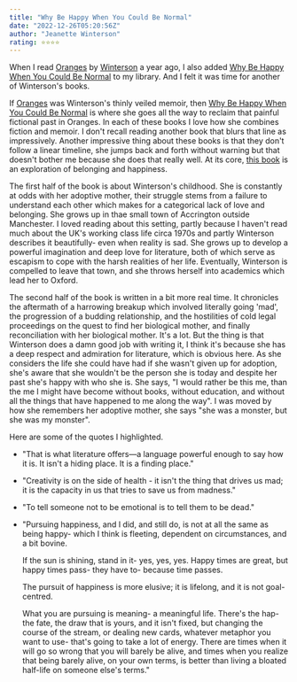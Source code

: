 ```yaml
---
title: "Why Be Happy When You Could Be Normal"
date: "2022-12-26T05:20:56Z"
author: "Jeanette Winterson"
rating: ⭐⭐⭐⭐
---
```




When I read <a href="https://www.goodreads.com/book/show/15055.Oranges_Are_Not_the_Only_Fruit">Oranges</a> by <a href="https://www.goodreads.com/author/show/9399.Jeanette_Winterson">Winterson</a> a year ago, I also added <a href="https://www.goodreads.com/book/show/11395597-why-be-happy-when-you-could-be-normal">Why Be Happy When You Could Be Normal</a> to my library. And I felt it was time for another of Winterson's books.

If <a href="https://www.goodreads.com/book/show/15055.Oranges_Are_Not_the_Only_Fruit">Oranges</a> was Winterson's thinly veiled memoir, then <a href="https://www.goodreads.com/book/show/11395597-why-be-happy-when-you-could-be-normal">Why Be Happy When You Could Be Normal</a> is where she goes all the way to reclaim that painful fictional past in Oranges. In each of these books I love how she combines fiction and memoir. I don't recall reading another book that blurs that line as impressively. Another impressive thing about these books is that they don't follow a linear timeline, she jumps back and forth without warning but that doesn't bother me because she does that really well. At its core, <a href="https://www.goodreads.com/book/show/11395597-why-be-happy-when-you-could-be-normal">this book</a> is an exploration of belonging and happiness.

The first half of the book is about Winterson's childhood. She is constantly at odds with her adoptive mother, their struggle stems from a failure to understand each other which makes for a categorical lack of love and belonging. She grows up in thae small town of Accrington outside Manchester. I loved reading about this setting, partly because I haven't read much about the UK's working class life circa 1970s and partly Winterson describes it beautifully- even when reality is sad. She grows up to develop a powerful imagination and deep love for literature, both of which serve as escapism to cope with the harsh realities of her life. Eventually, Winterson is compelled to leave that town, and she throws herself into academics which lead her to Oxford.

The second half of the book is written in a bit more real time. It chronicles the aftermath of a harrowing breakup which involved literally going 'mad', the progression of a budding relationship, and the hostilities of cold legal proceedings on the quest to find her biological mother, and finally reconciliation with her biological mother. It's a lot. But the thing is that Winterson does a damn good job with writing it, I think it's because she has a deep respect and admiration for literature, which is obvious here. As she considers the life she could have had if she wasn't given up for adoption, she's aware that she wouldn't be the person she is today and despite her past she's happy with who she is. She says, "I would rather be this me, than the me I might have become without books, without education, and without all the things that have happened to me along the way". I was moved by how she remembers her adoptive mother, she says "she was a monster, but she was my monster".

Here are some of the quotes I highlighted.

 * "That is what literature offers—a language powerful enough to say how it is. It isn't a hiding place. It is a finding place."

* "Creativity is on the side of health - it isn't the thing that drives us mad; it is the capacity in us that tries to save us from madness."

* "To tell someone not to be emotional is to tell them to be dead."

* "Pursuing happiness, and I did, and still do, is not at all the same as being happy- which I think is fleeting, dependent on circumstances, and a bit bovine.

    If the sun is shining, stand in it- yes, yes, yes. Happy times are great, but happy times pass- they have to- because time passes.

    The pursuit of happiness is more elusive; it is lifelong, and it is not goal-centred.

    What you are pursuing is meaning- a meaningful life. There's the hap- the fate, the draw that is yours, and it isn't fixed, but changing the course of the stream, or dealing new cards, whatever metaphor you want to use- that's going to take a lot of energy. There are times when it will go so wrong that you will barely be alive, and times when you realize that being barely alive, on your own terms, is better than living a bloated half-life on someone else's terms."

